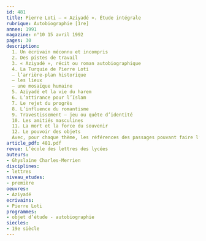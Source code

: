 ```yaml
---
id: 481
title: Pierre Loti – « Aziyadé ». Étude intégrale 
rubrique: Autobiographie [1re]
annee: 1991
magazine: n°10 15 avril 1992
pages: 30
description: 
  1. Un écrivain méconnu et incompris
  2. Des pistes de travail
  3. « Aziyadé », récit ou roman autobiographique
  4. La Turquie de Pierre Loti
  – l’arrière-plan historique
  – les lieux
  – une mosaïque humaine
  5. Aziyadé et la vie du harem
  6. L’attirance pour l’Islam
  7. Le rejet du progrès
  8. L’influence du romantisme
  9. Travestissement – jeu ou quête d’identité
  10. Les amitiés masculines
  11. La mort et la force du souvenir
  12. Le pouvoir des objets
  Avec, pour chaque thème, les références des passages pouvant faire l’objet d’une explication en classe.
article_pdf: 481.pdf
revue: L’école des lettres des lycées
auteurs:
- Ghyslaine Charles-Merrien
disciplines:
- lettres
niveau_etudes:
- première
oeuvres:
- Aziyadé
ecrivains:
- Pierre Loti
programmes:
- objet d’étude - autobiographie
siecles:
- 19e siècle
---
```


